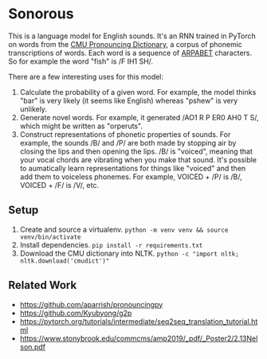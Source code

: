 Sonorous
========
This is a language model for English sounds. It's an RNN trained in PyTorch on words from the [CMU Pronouncing Dictionary](http://www.speech.cs.cmu.edu/cgi-bin/cmudict), a corpus of phonemic transcriptions of words. Each word is a sequence of [ARPABET](https://en.wikipedia.org/wiki/ARPABET) characters. So for example the word "fish" is /F IH1 SH/.

There are a few interesting uses for this model:
1. Calculate the probability of a given word. For example, the model thinks "bar" is very likely (it seems like English) whereas "pshew" is very unlikely.
2. Generate novel words. For example, it generated /AO1 R P ER0 AH0 T S/, which might be written as "orperuts".
3. Construct representations of phonetic properties of sounds. For example, the sounds /B/ and /P/ are both made by stopping air by closing the lips and then opening the lips. /B/ is "voiced", meaning that your vocal chords are vibrating when you make that sound. It's possible to aumatically learn representations for things like "voiced" and then add them to voiceless phonemes. For example, VOICED + /P/ is /B/, VOICED + /F/ is /V/, etc.


## Setup ##
1. Create and source a virtualenv. `python -m venv venv && source venv/bin/activate`
2. Install dependencies. `pip install -r requirements.txt`
3. Download the CMU dictionary into NLTK. `python -c "import nltk; nltk.download('cmudict')"`

## Related Work ##
* https://github.com/aparrish/pronouncingpy
* https://github.com/Kyubyong/g2p
* https://pytorch.org/tutorials/intermediate/seq2seq_translation_tutorial.html
* https://www.stonybrook.edu/commcms/amp2019/_pdf/_Poster2/2.13Nelson.pdf

